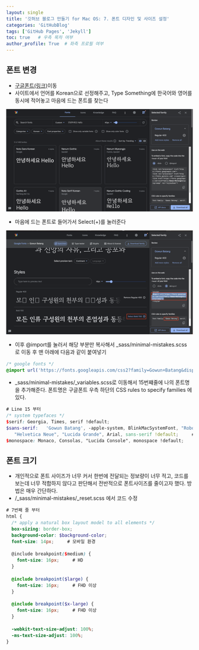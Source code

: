 ```yaml
---
layout: single
title: '깃허브 블로그 만들기 for Mac OS: 7. 폰트 디자인 및 사이즈 설정'
categories: 'GitHubBlog'
tags: ['GitHub Pages', 'Jekyll']
toc: true   # 우측 목차 여부
author_profile: True  # 좌측 프로필 여부
---
```



## 폰트 변경
- [구글폰트(링크)](https://fonts.google.com)이동
- 사이트에서 언어를 Korean으로 선정해주고, Type Something에 한국어와 영어를 동시에 적어놓고 마음에 드는 폰트를 찾는다

![font1](/assets/blog_img/font1.png)

- 마음에 드는 폰트로 들어가서 Select(+)를 눌러준다

![font2](/assets/blog_img/font2.png)

- 이후 @import를 눌러서 해당 부분만 복사해서 _sass/minimal-mistakes.scss 로 이동 후 맨 아래에 다음과 같이 붙여넣기

```scss
/* google fonts */
@import url('https://fonts.googleapis.com/css2?family=Gowun+Batang&display=swap');
```

- _sass/minimal-mistakes/_variables.scss로 이동해서 15번쨰줄에 나의 폰트명을 추가해준다. 폰트명은 구글폰트 우측 하단의 CSS rules to specify families 에 있다.

``` scss
# Line 15 부터
/* system typefaces */
$serif: Georgia, Times, serif !default;
$sans-serif:   'Gowun Batang', -apple-system, BlinkMacSystemFont, "Roboto", "Segoe UI",
   "Helvetica Neue", "Lucida Grande", Arial, sans-serif !default;     # 세번째에 추가했을 때 실행이 안되서 첫번째 자리에 추가함
$monospace: Monaco, Consolas, "Lucida Console", monospace !default;
```

## 폰트 크기 
- 개인적으로 폰트 사이즈가 너무 커서 한번에 전달되는 정보량이 너무 적고, 코드를 보는데 너무 적합하지 않다고 판단해서 전반적으로 폰트사이즈를 줄이고자 했다. 방법은 매우 간단하다. 
- /_sass/minimal-mistakes/_reset.scss 에서 코드 수정
```scss
# 7번째 줄 부터
html {
  /* apply a natural box layout model to all elements */
  box-sizing: border-box;
  background-color: $background-color;
  font-size: 14px;     # 모바일 환경

  @include breakpoint($medium) {
    font-size: 16px;     # HD
  }

  @include breakpoint($large) {
    font-size: 16px;     # FHD 이상
  }

  @include breakpoint($x-large) {
    font-size: 16px;     # FHD 이상
  }

  -webkit-text-size-adjust: 100%;
  -ms-text-size-adjust: 100%;
}
```
